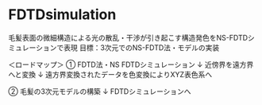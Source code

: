 # FDTDsimulation

毛髪表面の微細構造による光の散乱・干渉が引き起こす構造発色をNS-FDTDシミュレーションで表現
目標：3次元でのNS-FDTD法・モデルの実装

＜ロードマップ＞
①
FDTD法・NS FDTDシミュレーション
↓
近傍界を遠方界へと変換
↓
遠方界変換されたデータを色変換によりXYZ表色系へ

②
毛髪の3次元モデルの構築
↓
FDTDシミュレーションへ
